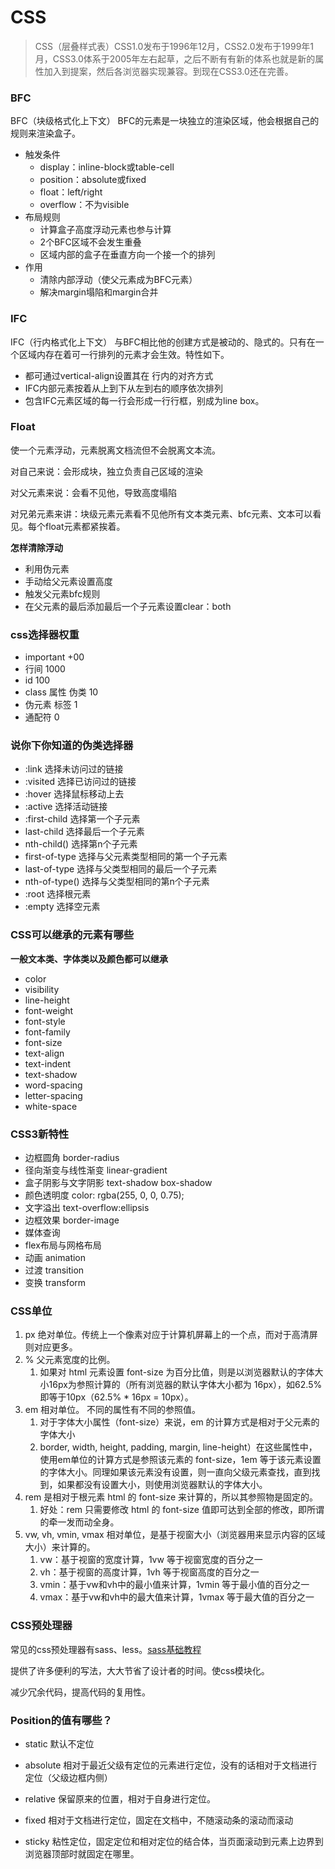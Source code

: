 # CSS

> CSS（层叠样式表）CSS1.0发布于1996年12月，CSS2.0发布于1999年1月，CSS3.0体系于2005年左右起草，之后不断有有新的体系也就是新的属性加入到提案，然后各浏览器实现兼容。到现在CSS3.0还在完善。



### BFC

BFC（块级格式化上下文） BFC的元素是一块独立的渲染区域，他会根据自己的规则来渲染盒子。

- 触发条件
  - display：inline-block或table-cell
  - position：absolute或fixed
  - float：left/right
  - overflow：不为visible
- 布局规则
  - 计算盒子高度浮动元素也参与计算
  - 2个BFC区域不会发生重叠
  - 区域内部的盒子在垂直方向一个接一个的排列
- 作用
  - 清除内部浮动（使父元素成为BFC元素）
  - 解决margin塌陷和margin合并

### IFC

IFC（行内格式化上下文） 与BFC相比他的创建方式是被动的、隐式的。只有在一个区域内存在着可一行排列的元素才会生效。特性如下。

- 都可通过vertical-align设置其在 行内的对齐方式
- IFC内部元素按着从上到下从左到右的顺序依次排列
- 包含IFC元素区域的每一行会形成一行行框，别成为line box。

### Float

使一个元素浮动，元素脱离文档流但不会脱离文本流。

对自己来说：会形成块，独立负责自己区域的渲染

对父元素来说：会看不见他，导致高度塌陷

对兄弟元素来讲：块级元素元素看不见他所有文本类元素、bfc元素、文本可以看见。每个float元素都紧挨着。

**怎样清除浮动**

- 利用伪元素
- 手动给父元素设置高度
- 触发父元素bfc规则
- 在父元素的最后添加最后一个子元素设置clear：both



### css选择器权重

- important +00 
- 行间 1000
- id 100
- class 属性 伪类 10
- 伪元素 标签 1
- 通配符 0

### 说你下你知道的伪类选择器

- :link 选择未访问过的链接
- :visited 选择已访问过的链接
- :hover 选择鼠标移动上去
- :active 选择活动链接
- :first-child 选择第一个子元素
- last-child 选择最后一个子元素
- nth-child() 选择第n个子元素
- first-of-type 选择与父元素类型相同的第一个子元素
- last-of-type 选择与父类型相同的最后一个子元素
- nth-of-type() 选择与父类型相同的第n个子元素
- :root 选择根元素
- :empty 选择空元素

### CSS可以继承的元素有哪些

**一般文本类、字体类以及颜色都可以继承**

- color
- visibility
- line-height
- font-weight
- font-style
- font-family
- font-size
- text-align
- text-indent
- text-shadow
- word-spacing
- letter-spacing
- white-space

### CSS3新特性

- 边框圆角 border-radius
- 径向渐变与线性渐变 linear-gradient
- 盒子阴影与文字阴影 text-shadow box-shadow
- 颜色透明度 color: rgba(255, 0, 0, 0.75);
- 文字溢出 text-overflow:ellipsis
- 边框效果 border-image
- 媒体查询 
- flex布局与网格布局
- 动画 animation
- 过渡 transition
- 变换 transform

### CSS单位

1. px 绝对单位。传统上一个像素对应于计算机屏幕上的一个点，而对于高清屏则对应更多。
2. % 父元素宽度的比例。
   1. 如果对 html 元素设置 font-size 为百分比值，则是以浏览器默认的字体大小16px为参照计算的（所有浏览器的默认字体大小都为 16px），如62.5%即等于10px（62.5% * 16px = 10px）。
3. em 相对单位。 不同的属性有不同的参照值。
   1. 对于字体大小属性（font-size）来说，em 的计算方式是相对于父元素的字体大小
   2. border, width, height, padding, margin, line-height）在这些属性中，使用em单位的计算方式是参照该元素的 font-size，1em 等于该元素设置的字体大小。同理如果该元素没有设置，则一直向父级元素查找，直到找到，如果都没有设置大小，则使用浏览器默认的字体大小。
4. rem 是相对于根元素 html 的 font-size 来计算的，所以其参照物是固定的。
   1. 好处：rem 只需要修改 html 的 font-size 值即可达到全部的修改，即所谓的牵一发而动全身。
5. vw, vh, vmin, vmax 相对单位，是基于视窗大小（浏览器用来显示内容的区域大小）来计算的。
   1. vw：基于视窗的宽度计算，1vw 等于视窗宽度的百分之一
   2. vh：基于视窗的高度计算，1vh 等于视窗高度的百分之一
   3. vmin：基于vw和vh中的最小值来计算，1vmin 等于最小值的百分之一
   4. vmax：基于vw和vh中的最大值来计算，1vmax 等于最大值的百分之一

### CSS预处理器

常见的css预处理器有sass、less。[sass基础教程](http://www.ruanyifeng.com/blog/2012/06/sass.html)

提供了许多便利的写法，大大节省了设计者的时间。使css模块化。

减少冗余代码，提高代码的复用性。

### Position的值有哪些？

- static 默认不定位
- absolute 相对于最近父级有定位的元素进行定位，没有的话相对于文档进行定位（父级边框内侧）
- relative 保留原来的位置，相对于自身进行定位。
- fixed 相对于文档进行定位，固定在文档中，不随滚动条的滚动而滚动

- sticky 粘性定位，固定定位和相对定位的结合体，当页面滚动到元素上边界到浏览器顶部时就固定在哪里。

